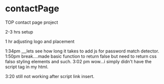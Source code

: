 # contactPage
TOP contact page project

2-3 hrs setup

1 hr adjusting logo and placement


1:34pm ,,,,lets see how long it takes to add js for password match detector.
1:50pm break....made basic function to return false but need to return css falso styling elements and such.
3:02 pm wow...i simply didn't have the script tag in my html.

3:20 still not working after script link insert. 
